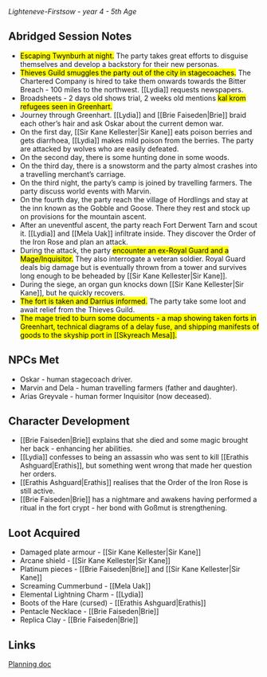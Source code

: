 *Lighteneve-Firstsow - year 4 - 5th Age* 
## Abridged Session Notes
* <mark>Escaping Twynburh at night.</mark> The party takes great efforts to disguise themselves and develop a backstory for their new personas. 
* <mark>Thieves Guild smuggles the party out of the city in stagecoaches.</mark> The Chartered Company is hired to take them onwards towards the Bitter Breach - 100 miles to the northwest. [[Lydia]] requests newspapers.
* Broadsheets - 2 days old shows trial, 2 weeks old mentions <mark>kal krom refugees seen in Greenhart.</mark>
* Journey through Greenhart. [[Lydia]] and [[Brie Faiseden|Brie]] braid each other’s hair and ask Oskar about the current demon war.
* On the first day, [[Sir Kane Kellester|Sir Kane]] eats poison berries and gets diarrhoea, [[Lydia]] makes mild poison from the berries. The party are attacked by wolves who are easily defeated.
* On the second day, there is some hunting done in some woods.
* On the third day, there is a snowstorm and the party almost crashes into a travelling merchant’s carriage.
* On the third night, the party’s camp is joined by travelling farmers. The party discuss world events with Marvin.
* On the fourth day, the party reach the village of Hordlings and stay at the inn known as the Gobble and Goose. There they rest and stock up on provisions for the mountain ascent.
* After an uneventful ascent, the party reach Fort Derwent Tarn and scout it. [[Lydia]] and [[Mela Uak]] infiltrate inside. They discover the Order of the Iron Rose and plan an attack.
* During the attack, the party <mark>encounter an ex-Royal Guard and a Mage/Inquisitor.</mark> They also interrogate a veteran soldier. Royal Guard deals big damage but is eventually thrown from a tower and survives long enough to be beheaded by [[Sir Kane Kellester|Sir Kane]].
* During the siege, an organ gun knocks down [[Sir Kane Kellester|Sir Kane]], but he quickly recovers.
* <mark>The fort is taken and Darrius informed.</mark> The party take some loot and await relief from the Thieves Guild.
* <mark>The mage tried to burn some documents - a map showing taken forts in Greenhart, technical diagrams of a delay fuse, and shipping manifests of goods to the skyship port in [[Skyreach Mesa]].</mark>
## NPCs Met
* Oskar - human stagecoach driver.
* Marvin and Dela - human travelling farmers (father and daughter). 
* Arias Greyvale - human former Inquisitor (now deceased).
## Character Development
* [[Brie Faiseden|Brie]] explains that she died and some magic brought her back - enhancing her abilities.
* [[Lydia]] confesses to being an assassin who was sent to kill [[Erathis Ashguard|Erathis]], but something went wrong that made her question her orders.
* [[Erathis Ashguard|Erathis]] realises that the Order of the Iron Rose is still active.
* [[Brie Faiseden|Brie]] has a nightmare and awakens having performed a ritual in the fort crypt - her bond with Goßmut is strengthening.
## Loot Acquired
* Damaged plate armour - [[Sir Kane Kellester|Sir Kane]]
* Arcane shield - [[Sir Kane Kellester|Sir Kane]]
* Platinum pieces - [[Brie Faiseden|Brie]] and [[Sir Kane Kellester|Sir Kane]]
* Screaming Cummerbund - [[Mela Uak]]
* Elemental Lightning Charm - [[Lydia]]
* Boots of the Hare (cursed) - [[Erathis Ashguard|Erathis]]
* Pentacle Necklace - [[Brie Faiseden|Brie]]
* Replica Clay - [[Brie Faiseden|Brie]]
## Links
[Planning doc](https://docs.google.com/document/d/1Db_baD5VUwtuoJGkM_w4PgkBuVnXhvn-kyjcoUM5Fss/edit)